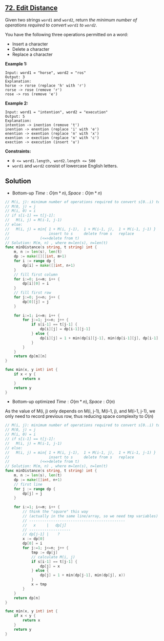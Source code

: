 ## [72. Edit Distance](https://leetcode.com/problems/edit-distance/)


Given two strings `word1` and `word2`, return _the minimum number of operations required to convert `word1` to `word2`_.

You have the following three operations permitted on a word:

*   Insert a character
*   Delete a character
*   Replace a character

**Example 1:**

```
Input: word1 = "horse", word2 = "ros"
Output: 3
Explanation: 
horse -> rorse (replace 'h' with 'r')
rorse -> rose (remove 'r')
rose -> ros (remove 'e')
```

**Example 2:**

```
Input: word1 = "intention", word2 = "execution"
Output: 5
Explanation: 
intention -> inention (remove 't')
inention -> enention (replace 'i' with 'e')
enention -> exention (replace 'n' with 'x')
exention -> exection (replace 'n' with 'c')
exection -> execution (insert 'u')
```

**Constraints:**

*   `0 <= word1.length, word2.length <= 500`
*   `word1` and `word2` consist of lowercase English letters.



## Solution

- Bottom-up	$Time: O(m*n), Space: O(m*n)​$ 

```go
// M(i, j): minimum number of operations required to convert s[0..i) to t[0..j)
// M(0, j) = j
// M(i, 0) = i
// if s[i-1] == t[j-1]:
//   M(i, j) = M(i-1, j-1)
// else:
//   M(i, j) = min{ 1 + M(i, j-1),  1 + M(i-1, j),  1 + M(i-1, j-1) }
//                  insert to s     delete from s   replace
//              (<=>delete from t)
// Solution: M(m, n) , where m=len(s), n=len(t)
func minDistance(s string, t string) int {
    m, n := len(s), len(t)
    dp := make([][]int, m+1)
    for i := range dp {
        dp[i] = make([]int, n+1)
    }
    // fill first column
    for i:=0; i<=m; i++ {
        dp[i][0] = i
    }
    // fill first row
    for j:=0; j<=n; j++ {
        dp[0][j] = j
    }
    
    for i:=1; i<=m; i++ {
        for j:=1; j<=n; j++ {
            if s[i-1] == t[j-1] {
                dp[i][j] = dp[i-1][j-1]
            } else {
                dp[i][j] = 1 + min(dp[i][j-1], min(dp[i-1][j], dp[i-1][j-1]))
            }
        }
    }
    return dp[m][n]
}

func min(x, y int) int {
    if x < y {
        return x
    }
    return y
}
```

- Bottom-up optimized	$Time: O(m*n), Space: O(n)$ 

As the value of M(i, j) only depends on M(i, j-1), M(i-1, j), and M(i-1, j-1), we only need to record previous row, thus reducing space complexity to $O(n)$ 

```go
// M(i, j): minimum number of operations required to convert s[0..i) to t[0..j)
// M(0, j) = j
// M(i, 0) = i
// if s[i-1] == t[j-1]:
//   M(i, j) = M(i-1, j-1)
// else:
//   M(i, j) = min{ 1 + M(i, j-1),  1 + M(i-1, j),  1 + M(i-1, j-1) }
//                  insert to s     delete from s   replace
//              (<=>delete from t)
// Solution: M(m, n) , where m=len(s), n=len(t)
func minDistance(s string, t string) int {
    m, n := len(s), len(t)
    dp := make([]int, n+1)
    // first line
    for j := range dp {
        dp[j] = j
    }
    
    for i:=1; i<=m; i++ {
        // think the "square" this way
        // (actually in the same line/array, so we need tmp variables)
        // --------------------------------------------
        //   x     |   dp[j]
        // -------------------
        // dp[j-1] |    ?
        x := dp[0]
        dp[0] = i
        for j:=1; j<=n; j++ {
            tmp := dp[j]
            // calculate M(i, j)
            if s[i-1] == t[j-1] {
                dp[j] = x
            } else {
                dp[j] = 1 + min(dp[j-1], min(dp[j], x))
            }
            x = tmp
        }
    }
    return dp[n]
}

func min(x, y int) int {
    if x < y {
        return x
    }
    return y
}
```

